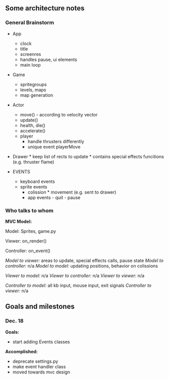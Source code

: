 ## Some architecture notes

### General Brainstorm

* App 
    * clock
    * title
    * screenres
    * handles pause, ui elements
    * main loop

* Game 
    * spritegroups
    * levels, maps
    * map generation

* Actor
    * move() - according to velocity vector
    * update()
    * health, die()
    * accelerate()
    * player
        * handle thrusters differently
        * unique event playerMove

* Drawer
		* keep list of rects to update
		* contains special effects funcitions (e.g. thruster flame)

* EVENTS
    * keyboard events
    * sprite events
        * colission
				* movement (e.g. sent to drawer)
		* app events
				- quit
				- pause


### Who talks to whom

**MVC Model:**

Model: Sprites, game.py

Viewer: on_render()

Controller: on_event()

*Model to viewer:* areas to update, special effects calls, pause state
*Model to controller:* n/a
*Model to model:* updating positions, behavior on colissions

*Viewer to model:* n/a
*Viewer to controller:* n/a
*Viewer to viewer:* n/a

*Controller to model:* all kb input, mouse input, exit signals
*Controller to viewer:* n/a


## Goals and milestones

### Dec. 18

**Goals:**

- start adding Events classes

**Accomplished:**

- deprecate settings.py
- make event handler class
- moved towards mvc design
